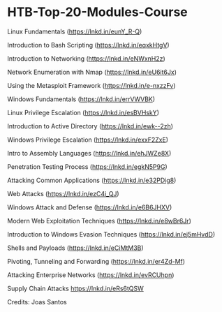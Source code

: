 # HTB-Top-20-Modules-Course

Linux Fundamentals (https://lnkd.in/eunY_R-Q)
 
Introduction to Bash Scripting (https://lnkd.in/eqxkHtgV)

Introduction to Networking (https://lnkd.in/eNWxnH2z)

Network Enumeration with Nmap (https://lnkd.in/eU6it6Jx)

Using the Metasploit Framework (https://lnkd.in/e-nxzzFv)

Windows Fundamentals (https://lnkd.in/errVWVBK)

Linux Privilege Escalation (https://lnkd.in/esBVHskY)
 
Introduction to Active Directory (https://lnkd.in/ewk--2zh)
 
Windows Privilege Escalation (https://lnkd.in/exxF2ZxE)

Intro to Assembly Languages (https://lnkd.in/ehJWZe8X)

Penetration Testing Process (https://lnkd.in/egkN5P9G)

Attacking Common Applications (https://lnkd.in/e32PDig8) 

Web Attacks (https://lnkd.in/ezC4i_QJ)

Windows Attack and Defense (https://lnkd.in/e6B6JHXV)
 
Modern Web Exploitation Techniques (https://lnkd.in/e8wBr6Jr)
 
Introduction to Windows Evasion Techniques (https://lnkd.in/ej5mHvdD)
 
Shells and Payloads (https://lnkd.in/eCiMtM3B)
 
Pivoting, Tunneling and Forwarding (https://lnkd.in/er4Zd-Mf)

Attacking Enterprise Networks (https://lnkd.in/evRCUhpn)
 
Supply Chain Attacks https://lnkd.in/eRs6tQSW

Credits: Joas Santos
